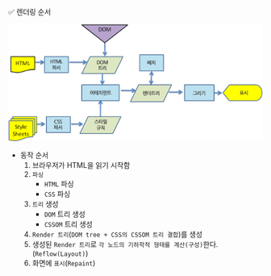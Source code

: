 ✅ 렌더링 순서

![webkit](/resources/webkit.png)

* 동작 순서
  1. 브라우저가 HTML을 읽기 시작함
  2. `파싱`
      * `HTML` 파싱
      * `CSS` 파싱
  3. `트리` 생성
      * `DOM` 트리 생성
      * `CSSOM` 트리 생성
  4. `Render 트리`(`DOM tree + CSS의 CSSOM 트리 결합`)를 생성
  5. 생성된 `Render 트리`로 `각 노드의 기하학적 형태를 계산(구성)`한다. (`Reflow(Layout)`)
  6. 화면에 `표시`(`Repaint`)